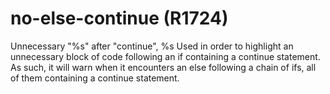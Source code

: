 # no-else-continue (R1724)

Unnecessary "%s" after "continue", %s Used in order to highlight an
unnecessary block of code following an if containing a continue
statement. As such, it will warn when it encounters an else following a
chain of ifs, all of them containing a continue statement.

